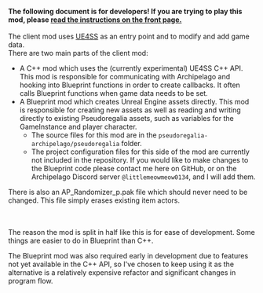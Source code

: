 **The following document is for developers! If you are trying to play this mod, please [read the instructions on the front page.](https://github.com/pseudoregalia-modding/pseudoregalia-archipelago)**
<br>
<br>
The client mod uses [UE4SS](https://github.com/UE4SS-RE/RE-UE4SS) as an entry point and to modify and add game data.<br>
There are two main parts of the client mod:
- A C++ mod which uses the (currently experimental) UE4SS C++ API. This mod is responsible for communicating with Archipelago and hooking into Blueprint functions in order to create callbacks. It often calls Blueprint functions when game data needs to be set.
- A Blueprint mod which creates Unreal Engine assets directly. This mod is responsible for creating new assets as well as reading and writing directly to existing Pseudoregalia assets, such as variables for the GameInstance and player character.
  - The source files for this mod are in the `pseudoregalia-archipelago/pseudoregalia` folder.
  - The project configuration files for this side of the mod are currently not included in the repository. If you would like to make changes to the Blueprint code please contact me here on GitHub, or on the Archipelago Discord server `@littlemeowmeow0134`, and I will add them.

There is also an AP_Randomizer_p.pak file which should never need to be changed. This file simply erases existing item actors.

<br>
<br>
The reason the mod is split in half like this is for ease of development. Some things are easier to do in Blueprint than C++.

The Blueprint mod was also required early in development due to features not yet available in the C++ API, so I've chosen to keep using it as the alternative is a relatively expensive refactor and significant changes in program flow.
